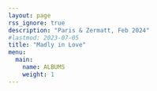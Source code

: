 ```yaml
---
layout: page
rss_ignore: true
description: "Paris & Zermatt, Feb 2024"
#lastmod: 2023-07-05
title: "Madly in Love"
menu:
  main:
    name: ALBUMS
    weight: 1
---
```

